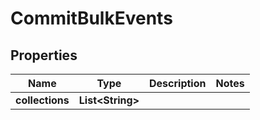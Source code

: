 
# CommitBulkEvents

## Properties
Name | Type | Description | Notes
------------ | ------------- | ------------- | -------------
**collections** | **List&lt;String&gt;** |  | 



